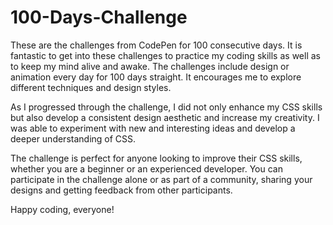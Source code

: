# 100-Days-Challenge

These are the challenges from CodePen for 100 consecutive days.
It is fantastic to get into these challenges to practice my coding skills as well as to keep my mind alive and awake.
The challenges include design or animation every day for 100 days straight. It encourages me to explore different techniques and design styles.

As I progressed through the challenge, I did not only enhance my CSS skills but also develop a consistent design aesthetic and increase my creativity. I was able to experiment with new and interesting ideas and develop a deeper understanding of CSS.

The challenge is perfect for anyone looking to improve their CSS skills, whether you are a beginner or an experienced developer. You can participate in the challenge alone or as part of a community, sharing your designs and getting feedback from other participants.

Happy coding, everyone!
